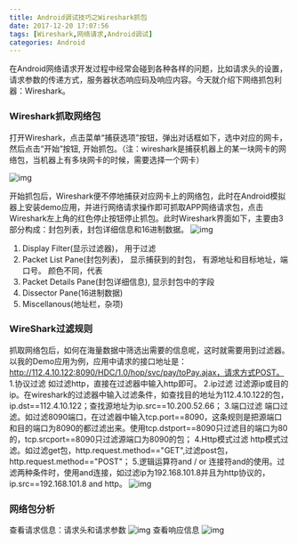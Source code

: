 ```yaml
---
title: Android调试技巧之Wireshark抓包
date: 2017-12-20 17:07:56
tags: [Wireshark,网络请求,Android调试]
categories: Android
---
```

在Android网络请求开发过程中经常会碰到各种各样的问题，比如请求头的设置，请求参数的传递方式，服务器状态响应码及响应内容。今天就介绍下网络抓包利器：Wireshark。
### Wireshark抓取网络包
打开Wireshark，点击菜单“捕获选项”按钮，弹出对话框如下，选中对应的网卡，然后点击“开始”按钮, 开始抓包。（注：wireshark是捕获机器上的某一块网卡的网络包，当机器上有多块网卡的时候，需要选择一个网卡）
<!-- more -->
![img](http://o6xqhzzif.bkt.clouddn.com/hexo/android-debug-wireshark/pic1.jpg)

开始抓包后，Wireshark便不停地捕获对应网卡上的网络包，此时在Android模拟器上安装demo应用，并进行网络请求操作即可抓取APP网络请求包，点击Wireshark左上角的红色停止按钮停止抓包。此时Wireshark界面如下，主要由3部分构成：封包列表，封包详细信息和16进制数据。
![img](http://o6xqhzzif.bkt.clouddn.com/hexo/android-debug-wireshark/pic2.jpg)
1. Display Filter(显示过滤器)，  用于过滤
2. Packet List Pane(封包列表)， 显示捕获到的封包， 有源地址和目标地址，端口号。 颜色不同，代表
3. Packet Details Pane(封包详细信息), 显示封包中的字段
4. Dissector Pane(16进制数据)
5. Miscellanous(地址栏，杂项)

### WireShark过滤规则  
抓取网络包后，如何在海量数据中筛选出需要的信息呢，这时就需要用到过滤器。以我的Demo应用为例，应用中请求的接口地址是：http://112.4.10.122:8090/HDC/1.0/hop/svc/pay/toPay.ajax，请求方式POST。
1.协议过滤
如过滤http，直接在过滤器中输入http即可。
2.ip过滤
过滤源ip或目的ip。在wireshark的过滤器中输入过滤条件，如查找目的地址为112.4.10.122的包，ip.dst==112.4.10.122；查找源地址为ip.src==10.200.52.66；
3.端口过滤
端口过滤。如过滤8090端口，在过滤器中输入tcp.port==8090，这条规则是把源端口和目的端口为8090的都过滤出来。使用tcp.dstport==8090只过滤目的端口为80的，tcp.srcport==8090只过滤源端口为8090的包；
4.Http模式过滤
http模式过滤。如过滤get包，http.request.method=="GET",过滤post包，http.request.method=="POST"；
5.逻辑运算符and / or
连接符and的使用。过滤两种条件时，使用and连接，如过滤ip为192.168.101.8并且为http协议的，ip.src==192.168.101.8 and http。
![img](http://o6xqhzzif.bkt.clouddn.com/hexo/android-debug-wireshark/pic3.jpg)
### 网络包分析
查看请求信息：请求头和请求参数
![img](http://o6xqhzzif.bkt.clouddn.com/hexo/android-debug-wireshark/pic4.jpg)
查看响应信息
![img](http://o6xqhzzif.bkt.clouddn.com/hexo/android-debug-wireshark/pic5.jpg)
